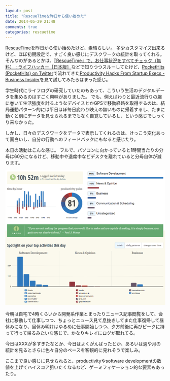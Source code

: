 ```yaml
---
layout: post
title: "RescueTimeを昨日から使い始めた"
date: 2014-05-29 21:48
comments: true
categories: rescuetime
---
```


[RescueTime](https://www.rescuetime.com)を昨日から使い始めたけど、素晴らしい。
多少カスタマイズ出来るけど、ほぼ初期設定で、すごく良い感じにデスクワークの統計を取ってくれる。
そんなのがあるとかは、[『RescueTime』で、お仕事状況をすべてチェック（無料） : ライフハッカー［日本版］](http://www.lifehacker.jp/2009/03/rescuetime.html)などで知りつつスルーしてたけど、[PocketHits (PocketHits) on Twitter](https://twitter.com/PocketHits)で流れてきた[Productivity Hacks From Startup Execs - Business Insider](http://www.businessinsider.com/productivity-hacks-from-startup-execs-2014-5?utm_source=pocket&utm_medium=twitter&utm_campaign=pockethits)を見て試してみたらはまった感じ。

学生時代にライフログの研究していたのもあって、こういう生活のデジタルデータを集めるのはすごく興味がありました。
でも、例えばわりと最近流行りの腕に巻いて生活強度を計るようなデバイスとかGPSで移動経路を取得するのは、結局運動パターン的には平日ほぼ毎日変わり映えの無いものに帰着するし、たまに動くと別にデータを見せられるまでもなく自覚しているし、という感じでしっくり来なかった。

しかし、日々のデスクワークをデータで表示してくれるのは、けっこう変化あって面白いし、自分の行動へのフィードバックにもなると感じたり。

本日の活動はこんな感じ。
フルで、パソコンに向かっていると1時間当たりの分母は60分になるけど、移動中や退席中などデスクを離れていると分母自体が減ります。

![RescueTime](/images/post/RescueTime.png)

今朝は自宅で4時くらいから開発系作業とまったりニュース記事閲覧をして、会社に移動して仕事しつつ、ちょっとニュース見て息抜きしてまた仕事復帰して昼休みになり、昼休み明けはゆるめに仕事開始しつつ、夕方前後に再びピークに持って行って帰るみたいな感じで、かなりキレイにログが取れてる。

今日はXXXが多すぎたなとか、今日はよくがんばったとか、あるいは週や月の統計を見るとさらに色々自分のペースを客観的に見れそうで楽しみ。

ここまで良い感じに見せられると、productivityやsoftware developmentの数値を上げてハイスコア狙いたくなるなど、ゲーミフィケーション的な要素もあったり。
